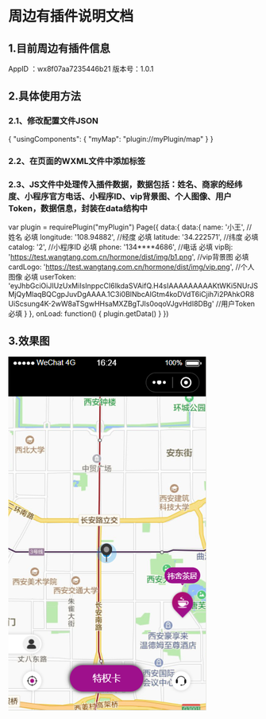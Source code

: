 # 周边有插件说明文档

## 1.目前周边有插件信息
AppID ：wx8f07aa7235446b21
版本号：1.0.1

## 2.具体使用方法

### 2.1、修改配置文件JSON
{
  "usingComponents": {
    "myMap": "plugin://myPlugin/map"
  }
}

### 2.2、在页面的WXML文件中添加标签
<myMap initData='{{data}}'/>

### 2.3、JS文件中处理传入插件数据，数据包括：姓名、商家的经纬度、小程序官方电话、小程序ID、vip背景图、个人图像、用户Token，数据信息，封装在data结构中
var plugin = requirePlugin("myPlugin")
Page({
  data:{
    data:{
      name: '小王',   //姓名 必填
      longitude: '108.94882',   //经度 必填
      latitude: '34.222571',   //纬度 必填
      catalog: '2',   //小程序ID 必填
      phone: '134****4686',   //电话 必填
      vipBj: 'https://test.wangtang.com.cn/hormone/dist/img/b1.png',   //vip背景图 必填
      cardLogo: 'https://test.wangtang.com.cn/hormone/dist/img/vip.png',   //个人图像 必填
      userToken: 'eyJhbGciOiJIUzUxMiIsInppcCI6IkdaSVAifQ.H4sIAAAAAAAAAKtWKi5NUrJSMjQyMlaqBQCgpJuvDgAAAA.1C3i0BlNbcAlGtm4koDVdT6iCjih7i2PAhkOR8UiScsung4K-2wW8aTSgwHHsaMXZBgTJIs0oqoVJgvHdI8DBg'   //用户Token 必填
    }
  },
  onLoad: function() {
    plugin.getData()
  }
})

## 3.效果图
![链接](./rendering.png)